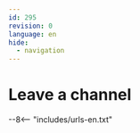 ```yaml
---
id: 295
revision: 0
language: en
hide:
  - navigation
---
```


# Leave a channel

--8<-- "includes/urls-en.txt"